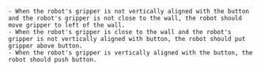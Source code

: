 
    - When the robot's gripper is not vertically aligned with the button and the robot's gripper is not close to the wall, the robot should move gripper to left of the wall.
    - When the robot's gripper is close to the wall and the robot's gripper is not vertically aligned with button, the robot should put gripper above button.
    - When the robot's gripper is vertically aligned with the button, the robot should push button.